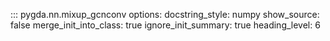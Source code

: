 ::: pygda.nn.mixup_gcnconv
    options:
      docstring_style: numpy
      show_source: false
      merge_init_into_class: true
      ignore_init_summary: true
      heading_level: 6